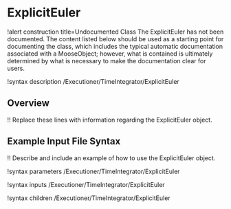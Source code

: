 # ExplicitEuler

!alert construction title=Undocumented Class
The ExplicitEuler has not been documented. The content listed below should be used as a starting point for
documenting the class, which includes the typical automatic documentation associated with a
MooseObject; however, what is contained is ultimately determined by what is necessary to make the
documentation clear for users.

!syntax description /Executioner/TimeIntegrator/ExplicitEuler

## Overview

!! Replace these lines with information regarding the ExplicitEuler object.

## Example Input File Syntax

!! Describe and include an example of how to use the ExplicitEuler object.

!syntax parameters /Executioner/TimeIntegrator/ExplicitEuler

!syntax inputs /Executioner/TimeIntegrator/ExplicitEuler

!syntax children /Executioner/TimeIntegrator/ExplicitEuler

